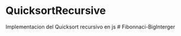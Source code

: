 ﻿# QuicksortRecursive

Implementacion del Quicksort recursivo en js
#   F i b o n n a c i - B i g I n t e r g e r  
 